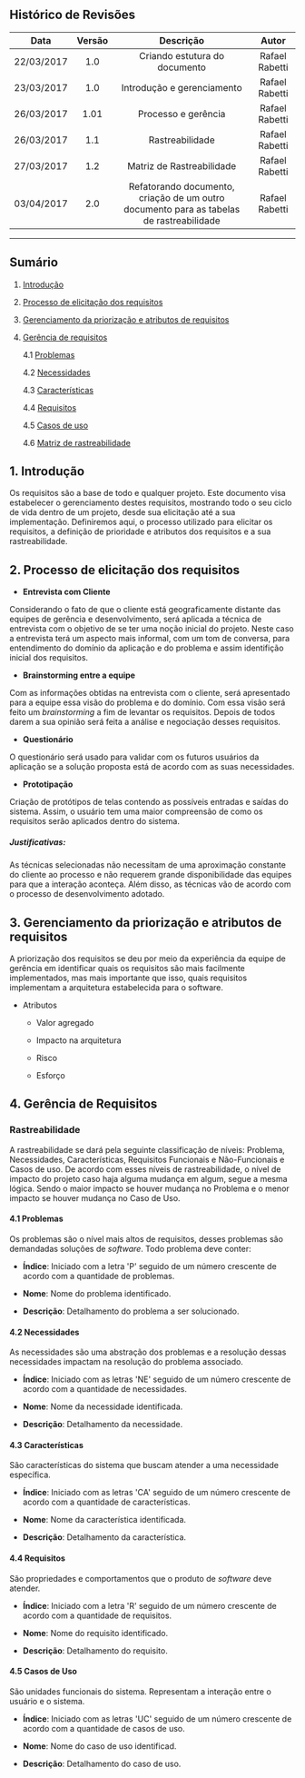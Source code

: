 ## Histórico de Revisões
| Data | Versão | Descrição | Autor |
|:----:|:------:|:---------:|:-----:|
|22/03/2017|1.0|Criando estutura do documento|Rafael Rabetti|
|23/03/2017|1.0|Introdução e gerenciamento |Rafael Rabetti|
|26/03/2017|1.01|Processo e gerência |Rafael Rabetti|
|26/03/2017|1.1|Rastreabilidade |Rafael Rabetti|
|27/03/2017|1.2|Matriz de Rastreabilidade |Rafael Rabetti|
|03/04/2017|2.0|Refatorando documento, criação de um outro documento para as tabelas de rastreabilidade |Rafael Rabetti|



***
## Sumário

1. [Introdução](#1-introdução)

2. [Processo de elicitação dos requisitos](#2-processo-de-elicitação-dos-requisitos)

3. [Gerenciamento da priorização e atributos de requisitos](#3-gerenciamento-da-priorização-e-atributos-de-requisitos)

4. [Gerência de requisitos](#4-gerência-de-requisitos)

    4.1 [Problemas](#41-problemas)

    4.2 [Necessidades](#42-necessidades)

    4.3 [Características](#43-características)

    4.4 [Requisitos](#44-requisitos)

    4.5 [Casos de uso](#45-casos-de-uso)

    4.6 [Matriz de rastreabilidade](#46-matriz-de-rastreabilidade)

## 1. Introdução

Os requisitos são a base de todo e qualquer projeto. Este documento visa estabelecer o gerenciamento destes requisitos, mostrando todo o seu ciclo de vida dentro de um projeto, desde sua elicitação até a sua implementação. Definiremos aqui, o processo utilizado para elicitar os requisitos, a definição de prioridade e atributos dos requisitos e a sua rastreabilidade.

## 2. Processo de elicitação dos requisitos

* **Entrevista com Cliente**

 Considerando o fato de que o cliente está geograficamente distante das equipes de gerência e desenvolvimento, será aplicada a técnica de entrevista com o objetivo de se ter uma noção inicial do projeto. Neste caso a entrevista terá um aspecto mais informal, com um tom de conversa, para entendimento do domínio da aplicação e do problema e assim identifição inicial dos requisitos.

* **Brainstorming entre a equipe**

 Com as informações obtidas na entrevista com o cliente, será apresentado para a equipe essa visão do problema e do domínio. Com essa visão será feito um *brainstorming* a fim de levantar os requisitos. Depois de todos darem a sua opinião será feita a análise e negociação desses requisitos. 
 
* **Questionário**

 O questionário será usado para validar com os futuros usuários da aplicação se a solução proposta está de acordo com as suas necessidades.

* **Prototipação**

 Criação de  protótipos de telas contendo as possíveis entradas e saídas do sistema. Assim, o usuário tem uma maior compreensão de como os requisitos serão aplicados dentro do sistema. 

##### Justificativas:

As técnicas selecionadas não necessitam de uma aproximação constante do cliente ao processo e não requerem grande disponibilidade das equipes para que a interação aconteça.  Além disso, as técnicas vão de acordo com o processo de desenvolvimento adotado.

## 3. Gerenciamento da priorização e atributos de requisitos

A priorização dos requisitos se deu por meio da experiência da equipe de gerência em identificar quais os requisitos são mais facilmente implementados, mas mais importante que isso, quais requisitos implementam a arquitetura estabelecida para o software.

* Atributos

   * Valor agregado

   * Impacto na arquitetura

   * Risco

   * Esforço 

## 4. Gerência de Requisitos

###  Rastreabilidade

A rastreabilidade se dará pela seguinte classificação de níveis: Problema, Necessidades, Características, Requisitos Funcionais e Não-Funcionais e Casos de uso. De acordo com esses níveis de rastreabilidade, o nível de impacto do projeto caso haja alguma mudança em algum, segue a mesma lógica. Sendo o maior impacto se houver mudança no Problema e o menor impacto se houver mudança no Caso de Uso.

  
#### 4.1 Problemas

Os problemas são o nível mais altos de requisitos, desses problemas são demandadas soluções de *software*. Todo problema deve conter:

* **Índice**: Iniciado com a letra 'P' seguido de um número crescente de acordo com a quantidade de problemas.

* **Nome**: Nome do problema identificado.

* **Descrição**: Detalhamento do problema a ser solucionado.

#### 4.2 Necessidades

As necessidades são uma abstração dos problemas e a resolução dessas necessidades impactam na resolução do problema associado.

* **Índice**: Iniciado com as letras 'NE' seguido de um número crescente de acordo com a quantidade de necessidades.

* **Nome**: Nome da necessidade identificada.

* **Descrição**: Detalhamento da necessidade.

#### 4.3 Características

São características do sistema que buscam atender a uma necessidade específica.

* **Índice**: Iniciado com as letras 'CA' seguido de um número crescente de acordo com a quantidade de características.

* **Nome**: Nome da característica identificada.

* **Descrição**: Detalhamento da característica.

#### 4.4 Requisitos

São propriedades e comportamentos que o produto de *software* deve atender.

* **Índice**: Iniciado com a letra 'R' seguido de um número crescente de acordo com a quantidade de requisitos.

* **Nome**: Nome do requisito identificado.

* **Descrição**: Detalhamento do requisito.

#### 4.5 Casos de Uso

São unidades funcionais do sistema. Representam a interação entre o usuário e o sistema.

* **Índice**: Iniciado com as letras 'UC' seguido de um número crescente de acordo com a quantidade de casos de uso.

* **Nome**: Nome do caso de uso identificad.

* **Descrição**: Detalhamento do caso de uso.

